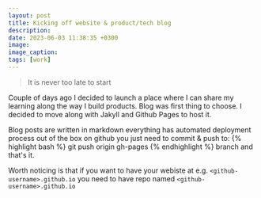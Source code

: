 ```yaml
---
layout: post
title: Kicking off website & product/tech blog
description:
date: 2023-06-03 11:38:35 +0300
image:
image_caption:
tags: [work]
---
```


> It is never too late to start

Couple of days ago I decided to launch a place where I can share my learning along the way I build products. 
Blog was first thing to choose. 
I decided to move along with Jakyll and Github Pages to host it. 

Blog posts are written in markdown everything has automated deployment process out of the box on github you just need
to commit & push to: 
{% highlight bash %}
git push origin gh-pages
{% endhighlight %}
branch and that's it. 

Worth noticing is that if you want to have your webiste at e.g. `<github-username>.github.io` you need to have repo named 
`<github-username>.github.io`